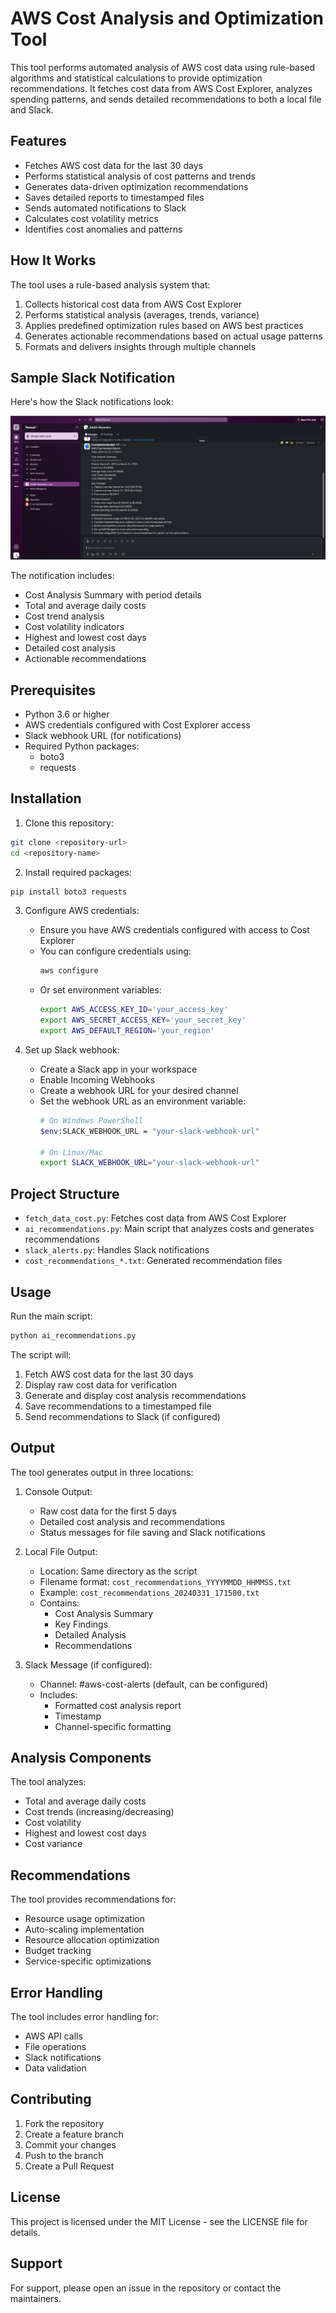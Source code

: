 # AWS Cost Analysis and Optimization Tool

This tool performs automated analysis of AWS cost data using rule-based algorithms and statistical calculations to provide optimization recommendations. It fetches cost data from AWS Cost Explorer, analyzes spending patterns, and sends detailed recommendations to both a local file and Slack.

## Features

- Fetches AWS cost data for the last 30 days
- Performs statistical analysis of cost patterns and trends
- Generates data-driven optimization recommendations
- Saves detailed reports to timestamped files
- Sends automated notifications to Slack
- Calculates cost volatility metrics
- Identifies cost anomalies and patterns

## How It Works

The tool uses a rule-based analysis system that:
1. Collects historical cost data from AWS Cost Explorer
2. Performs statistical analysis (averages, trends, variance)
3. Applies predefined optimization rules based on AWS best practices
4. Generates actionable recommendations based on actual usage patterns
5. Formats and delivers insights through multiple channels

## Sample Slack Notification

Here's how the Slack notifications look:

![Slack Notification Sample](docs/slack_notification.png)

The notification includes:
- Cost Analysis Summary with period details
- Total and average daily costs
- Cost trend analysis
- Cost volatility indicators
- Highest and lowest cost days
- Detailed cost analysis
- Actionable recommendations

## Prerequisites

- Python 3.6 or higher
- AWS credentials configured with Cost Explorer access
- Slack webhook URL (for notifications)
- Required Python packages:
  - boto3
  - requests

## Installation

1. Clone this repository:
```bash
git clone <repository-url>
cd <repository-name>
```

2. Install required packages:
```bash
pip install boto3 requests
```

3. Configure AWS credentials:
   - Ensure you have AWS credentials configured with access to Cost Explorer
   - You can configure credentials using:
     ```bash
     aws configure
     ```
   - Or set environment variables:
     ```bash
     export AWS_ACCESS_KEY_ID='your_access_key'
     export AWS_SECRET_ACCESS_KEY='your_secret_key'
     export AWS_DEFAULT_REGION='your_region'
     ```

4. Set up Slack webhook:
   - Create a Slack app in your workspace
   - Enable Incoming Webhooks
   - Create a webhook URL for your desired channel
   - Set the webhook URL as an environment variable:
     ```bash
     # On Windows PowerShell
     $env:SLACK_WEBHOOK_URL = "your-slack-webhook-url"
     
     # On Linux/Mac
     export SLACK_WEBHOOK_URL="your-slack-webhook-url"
     ```

## Project Structure

- `fetch_data_cost.py`: Fetches cost data from AWS Cost Explorer
- `ai_recommendations.py`: Main script that analyzes costs and generates recommendations
- `slack_alerts.py`: Handles Slack notifications
- `cost_recommendations_*.txt`: Generated recommendation files

## Usage

Run the main script:
```bash
python ai_recommendations.py
```

The script will:
1. Fetch AWS cost data for the last 30 days
2. Display raw cost data for verification
3. Generate and display cost analysis recommendations
4. Save recommendations to a timestamped file
5. Send recommendations to Slack (if configured)

## Output

The tool generates output in three locations:

1. Console Output:
   - Raw cost data for the first 5 days
   - Detailed cost analysis and recommendations
   - Status messages for file saving and Slack notifications

2. Local File Output:
   - Location: Same directory as the script
   - Filename format: `cost_recommendations_YYYYMMDD_HHMMSS.txt`
   - Example: `cost_recommendations_20240331_171500.txt`
   - Contains:
     - Cost Analysis Summary
     - Key Findings
     - Detailed Analysis
     - Recommendations

3. Slack Message (if configured):
   - Channel: #aws-cost-alerts (default, can be configured)
   - Includes:
     - Formatted cost analysis report
     - Timestamp
     - Channel-specific formatting

## Analysis Components

The tool analyzes:
- Total and average daily costs
- Cost trends (increasing/decreasing)
- Cost volatility
- Highest and lowest cost days
- Cost variance

## Recommendations

The tool provides recommendations for:
- Resource usage optimization
- Auto-scaling implementation
- Resource allocation optimization
- Budget tracking
- Service-specific optimizations

## Error Handling

The tool includes error handling for:
- AWS API calls
- File operations
- Slack notifications
- Data validation

## Contributing

1. Fork the repository
2. Create a feature branch
3. Commit your changes
4. Push to the branch
5. Create a Pull Request

## License

This project is licensed under the MIT License - see the LICENSE file for details.

## Support

For support, please open an issue in the repository or contact the maintainers. 